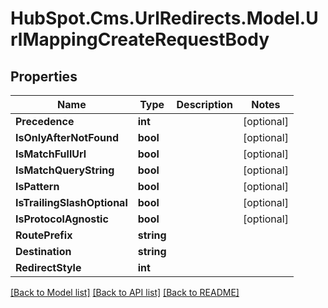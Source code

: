 # HubSpot.Cms.UrlRedirects.Model.UrlMappingCreateRequestBody

## Properties

Name | Type | Description | Notes
------------ | ------------- | ------------- | -------------
**Precedence** | **int** |  | [optional] 
**IsOnlyAfterNotFound** | **bool** |  | [optional] 
**IsMatchFullUrl** | **bool** |  | [optional] 
**IsMatchQueryString** | **bool** |  | [optional] 
**IsPattern** | **bool** |  | [optional] 
**IsTrailingSlashOptional** | **bool** |  | [optional] 
**IsProtocolAgnostic** | **bool** |  | [optional] 
**RoutePrefix** | **string** |  | 
**Destination** | **string** |  | 
**RedirectStyle** | **int** |  | 

[[Back to Model list]](../README.md#documentation-for-models) [[Back to API list]](../README.md#documentation-for-api-endpoints) [[Back to README]](../README.md)

